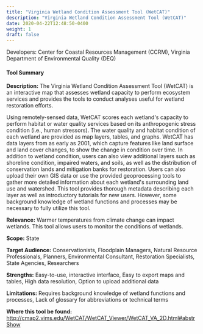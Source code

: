 ```yaml
---
title: "Virginia Wetland Condition Assessment Tool (WetCAT)"
description: "Virginia Wetland Condition Assessment Tool (WetCAT)"
date: 2020-04-22T12:48:50-0400
weight: 1
draft: false
---
```

Developers: Center for Coastal Resources Management (CCRM), Virginia Department of Environmental Quality (DEQ)

#### Tool Summary
**Description:** The Virginia Wetland Condition Assessment Tool (WetCAT) is an interactive map that assesses wetland capacity to perform ecosystem services and provides the tools to conduct analyses useful for wetland restoration efforts. 

Using remotely-sensed data, WetCAT scores each wetland's capacity to perform habitat or water quality services based on its anthropogenic stress condition (i.e., human stressors). The water quality and habitat condition of each wetland are provided as map layers, tables, and graphs. WetCAT has data layers from as early as 2001, which capture features like land surface and land cover changes, to show the change in condition over time. In addition to wetland condition, users can also view additional layers such as shoreline condition, impaired waters, and soils, as well as the distribution of conservation lands and mitigation banks for restoration. Users can also upload their own GIS data or use the provided geoprocessing tools to gather more detailed information about each wetland's surrounding land use and watershed. This tool provides thorough metadata describing each layer as well as introductory tutorials for new users. However, some background knowledge of wetland functions and processes may be necessary to fully utilize this tool.

**Relevance:** Warmer temperatures from climate change can impact wetlands. This tool allows users to monitor the conditions of wetlands.

**Scope:** State

**Target Audience:** Conservationists, Floodplain Managers, Natural Resource Professionals, Planners, Environmental Consultant, Restoration Specialists, State Agencies, Researchers

**Strengths:** Easy-to-use, interactive interface, Easy to export maps and tables, High data resolution, Option to upload additional data

**Limitations:** Requires background knowledge of wetland functions and processes, Lack of glossary for abbreviations or technical terms

**Where this tool be found:** http://cmap2.vims.edu/WetCAT/WetCAT_Viewer/WetCAT_VA_2D.html#abstrShow
